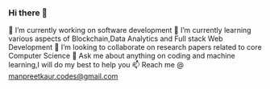 ### Hi there 👋

<!--
**mkaur-1/mkaur-1** is a ✨ _special_ ✨ repository because its `README.md` (this file) appears on your GitHub profile.

Here are some ideas to get you started:

- 🔭 I’m currently working on software development
- 🌱 I’m currently learning various aspects of Blockchain,Systems,Data Analytics and Full stack Web Development 
- 👯 I’m looking to collaborate on research papers pertaining to core Computer Science
- 💬 Ask me about anything on coding and machine learning,I will do my best to help you
- 📫 How to reach me: manpreetkaur.codes@gmail.com
- 😄 Pronouns: she/Her
- ⚡ Fun fact: ...
-->
🔭 I’m currently working on software development
🌱 I’m currently learning various aspects of Blockchain,Data Analytics and Full stack Web Development
👯 I’m looking to collaborate on research papers related to core Computer Science
💬 Ask me about anything on coding and machine learning,I will do my best to help you 
📫 Reach me @ manpreetkaur.codes@gmail.com
